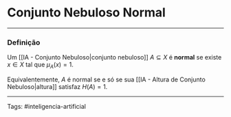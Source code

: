 
# Conjunto Nebuloso Normal

---

### Definição

Um [[IA - Conjunto Nebuloso|conjunto nebuloso]] $A \subseteq X$ é **normal** se existe $x \in X$ tal que $\mu_A(x)  = 1$.

Equivalentemente, $A$ é normal se e só se sua [[IA - Altura de Conjunto Nebuloso|altura]] satisfaz $H(A) = 1$.

---

Tags: #inteligencia-artificial

